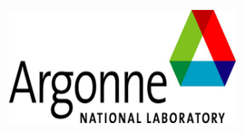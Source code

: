 <p style="text-align:center;"> <img src="/assets/imgs/argonne_logo.png" width="400" height="200"></p>

